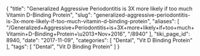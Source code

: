 {
    "title": "Generalized Aggressive Periodontitis is 3X more likely if too much Vitamin D-Binding Protein",
    "slug": "generalized-aggressive-periodontitis-is-3x-more-likely-if-too-much-vitamin-d-binding-protein",
    "aliases": [
        "/Generalized+Aggressive+Periodontitis+is+3X+more+likely+if+too+much+Vitamin+D-Binding+Protein+\u2013+Nov+2016",
        "/8940"
    ],
    "tiki_page_id": 8940,
    "date": "2017-11-09",
    "categories": [
        "Dental",
        "Vit D Binding Protein"
    ],
    "tags": [
        "Dental",
        "Vit D Binding Protein"
    ]
}